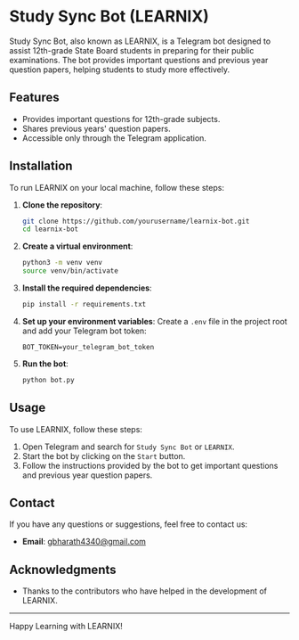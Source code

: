 # Study Sync Bot (LEARNIX)

Study Sync Bot, also known as LEARNIX, is a Telegram bot designed to assist 12th-grade State Board students in preparing for their public examinations. The bot provides important questions and previous year question papers, helping students to study more effectively.

## Features

- Provides important questions for 12th-grade subjects.
- Shares previous years' question papers.
- Accessible only through the Telegram application.

## Installation

To run LEARNIX on your local machine, follow these steps:

1. **Clone the repository**:
    ```bash
    git clone https://github.com/yourusername/learnix-bot.git
    cd learnix-bot
    ```

2. **Create a virtual environment**:
    ```bash
    python3 -m venv venv
    source venv/bin/activate
    ```

3. **Install the required dependencies**:
    ```bash
    pip install -r requirements.txt
    ```

4. **Set up your environment variables**:
    Create a `.env` file in the project root and add your Telegram bot token:
    ```
    BOT_TOKEN=your_telegram_bot_token
    ```

5. **Run the bot**:
    ```bash
    python bot.py
    ```

## Usage

To use LEARNIX, follow these steps:

1. Open Telegram and search for `Study Sync Bot` or `LEARNIX`.
2. Start the bot by clicking on the `Start` button.
3. Follow the instructions provided by the bot to get important questions and previous year question papers.

## Contact

If you have any questions or suggestions, feel free to contact us:

- **Email**: gbharath4340@gmail.com

## Acknowledgments

- Thanks to the contributors who have helped in the development of LEARNIX.

---

Happy Learning with LEARNIX!

